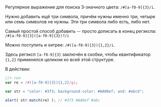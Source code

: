 Регулярное выражение для поиска 3-значного цвета: <code class="pattern">/#[a-f0-9]{3}/i</code>.

Нужно добавить ещё три символа, причём нужны именно три, четыре или семь символов не нужны. Эти три символа либо есть, либо нет.

Самый простой способ добавить -- просто дописать в конец регэкспа: <code class="pattern">/#[a-f0-9]{3}([a-f0-9]{3})?/i</code>

Можно поступить и хитрее: <code class="pattern">/#([a-f0-9]{3}){1,2}/i</code>.

Здесь регэксп <code class="pattern">[a-f0-9]{3}</code> заключён в скобки, чтобы квантификатор <code class="pattern">{1,2}</code> применялся целиком ко всей этой структуре.

В действии:
```js
//+ run
var re = /#([a-f0-9]{3}){1,2}/gi;

var str = "color: #3f3; background-color: #AA00ef; and: #abcd";

alert( str.match(re) ); // #3f3 #AA0ef #abc
```


